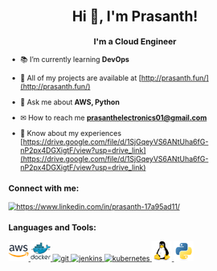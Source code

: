 <h1 align="center">Hi 👋, I'm Prasanth!</h1>
<h3 align="center">I'm a Cloud Engineer</h3>

- 📚 I’m currently learning **DevOps**

- 🚀 All of my projects are available at [http://prasanth.fun/](http://prasanth.fun/)

- 💬 Ask me about **AWS, Python**

- ✉ How to reach me **prasanthelectronics01@gmail.com**

- 📄 Know about my experiences [https://drive.google.com/file/d/1SjGqeyVS6ANtUha6fG-nP2px4DGXigtF/view?usp=drive_link](https://drive.google.com/file/d/1SjGqeyVS6ANtUha6fG-nP2px4DGXigtF/view?usp=drive_link)

<h3 align="left">Connect with me:</h3>
<p align="left">
<a href="https://www.linkedin.com/in/prasanth-17a95ad11/" target="blank"><img align="center" src="https://raw.githubusercontent.com/rahuldkjain/github-profile-readme-generator/master/src/images/icons/Social/linked-in-alt.svg" alt="https://www.linkedin.com/in/prasanth-17a95ad11/" height="30" width="40" /></a>
</p>

<h3 align="left">Languages and Tools:</h3>
<p align="left"> <a href="https://aws.amazon.com" target="_blank" rel="noreferrer"> <img src="https://raw.githubusercontent.com/devicons/devicon/master/icons/amazonwebservices/amazonwebservices-original-wordmark.svg" alt="aws" width="40" height="40"/> </a> <a href="https://www.docker.com/" target="_blank" rel="noreferrer"> <img src="https://raw.githubusercontent.com/devicons/devicon/master/icons/docker/docker-original-wordmark.svg" alt="docker" width="40" height="40"/> </a> <a href="https://git-scm.com/" target="_blank" rel="noreferrer"> <img src="https://www.vectorlogo.zone/logos/git-scm/git-scm-icon.svg" alt="git" width="40" height="40"/> </a> <a href="https://www.jenkins.io" target="_blank" rel="noreferrer"> <img src="https://www.vectorlogo.zone/logos/jenkins/jenkins-icon.svg" alt="jenkins" width="40" height="40"/> </a> <a href="https://kubernetes.io" target="_blank" rel="noreferrer"> <img src="https://www.vectorlogo.zone/logos/kubernetes/kubernetes-icon.svg" alt="kubernetes" width="40" height="40"/> </a> <a href="https://www.linux.org/" target="_blank" rel="noreferrer"> <img src="https://raw.githubusercontent.com/devicons/devicon/master/icons/linux/linux-original.svg" alt="linux" width="40" height="40"/> </a> <a href="https://www.python.org" target="_blank" rel="noreferrer"> <img src="https://raw.githubusercontent.com/devicons/devicon/master/icons/python/python-original.svg" alt="python" width="40" height="40"/> </a> </p>
